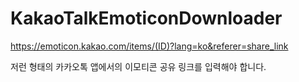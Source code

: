 # KakaoTalkEmoticonDownloader

https://emoticon.kakao.com/items/(ID)?lang=ko&referer=share_link

저런 형태의 카카오톡 앱에서의 이모티콘 공유 링크를 입력해야 합니다.
